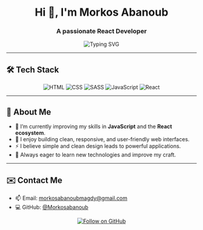 <!-- ===== README — Markus Abanoub ===== -->



<h1 align="center">Hi 👋, I'm Morkos Abanoub</h1>
<h3 align="center">A passionate React Developer</h3>

<p align="center">
  <!-- Typing animation -->
  <img src="https://readme-typing-svg.herokuapp.com?font=Fira+Code&size=28&duration=3000&pause=800&color=FF5722&center=true&width=700&lines=Welcome+to+my+GitHub+Profile;My+name+is+Morkos+Abanoub;I+work+as+a+React+Developer;I+code+in+HTML,+CSS,+SASS,+JavaScript,+React;I+love+building+modern+and+fast+interfaces" alt="Typing SVG"/>
</p>

---

## 🛠️ Tech Stack
<p align="center">
  <img alt="HTML" src="https://img.shields.io/badge/HTML5-E34F26?logo=html5&logoColor=white&style=for-the-badge" />
  <img alt="CSS" src="https://img.shields.io/badge/CSS3-1572B6?logo=css3&logoColor=white&style=for-the-badge" />
  <img alt="SASS" src="https://img.shields.io/badge/SASS-CC6699?logo=sass&logoColor=white&style=for-the-badge" />
  <img alt="JavaScript" src="https://img.shields.io/badge/JavaScript-F7DF1E?logo=javascript&logoColor=black&style=for-the-badge" />
  <img alt="React" src="https://img.shields.io/badge/React-61DAFB?logo=react&logoColor=black&style=for-the-badge" />
</p>

---

## 🧭 About Me
- 🌱 I’m currently improving my skills in **JavaScript** and the **React ecosystem**.  
- 🎨 I enjoy building clean, responsive, and user-friendly web interfaces.  
- ⚡ I believe simple and clean design leads to powerful applications.  
- 📖 Always eager to learn new technologies and improve my craft.  

---

## ✉️ Contact Me
- 📫 Email: <morkosabanoubmagdy@gmail.com>  
- 💻 GitHub: [@Morkosabanoub](https://github.com/Morkosabanoub)

<p align="center">
  <!-- Follow badge -->
  <a href="https://github.com/Morkosabanoub">
    <img src="https://img.shields.io/badge/Follow%20Me%20on%20GitHub-000000?logo=github&logoColor=white&style=for-the-badge" alt="Follow on GitHub"/>
  </a>
</p>
